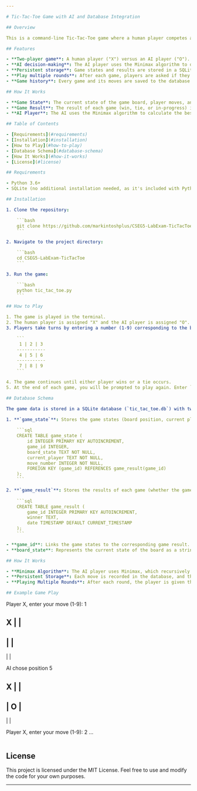 ```yaml
---

# Tic-Tac-Toe Game with AI and Database Integration

## Overview

This is a command-line Tic-Tac-Toe game where a human player competes against an AI player that uses the Minimax algorithm. The game also integrates a SQLite database to store game states and results. Players can play multiple rounds, and the game states and results for each round are saved and linked in the database.

## Features

- **Two-player game**: A human player ("X") versus an AI player ("O").
- **AI decision-making**: The AI player uses the Minimax algorithm to determine optimal moves.
- **Persistent storage**: Game states and results are stored in a SQLite database.
- **Play multiple rounds**: After each game, players are asked if they want to play again.
- **Game history**: Every game and its moves are saved to the database for future reference.

## How It Works

- **Game State**: The current state of the game board, player moves, and move numbers are stored in the `game_state` table.
- **Game Result**: The result of each game (win, tie, or in-progress) is stored in the `game_result` table.
- **AI Player**: The AI uses the Minimax algorithm to calculate the best possible move at every turn.

## Table of Contents

- [Requirements](#requirements)
- [Installation](#installation)
- [How to Play](#how-to-play)
- [Database Schema](#database-schema)
- [How It Works](#how-it-works)
- [License](#license)

## Requirements

- Python 3.6+
- SQLite (no additional installation needed, as it's included with Python's `sqlite3` module)

## Installation

1. Clone the repository:

    ```bash
    git clone https://github.com/markintoshplus/CSEG5-LabExam-TicTacToe.git
    ```

2. Navigate to the project directory:

    ```bash
    cd CSEG5-LabExam-TicTacToe
    ```

3. Run the game:

    ```bash
    python tic_tac_toe.py
    ```

## How to Play

1. The game is played in the terminal.
2. The human player is assigned "X" and the AI player is assigned "O".
3. Players take turns by entering a number (1-9) corresponding to the board position:

    ```
     1 | 2 | 3
    -----------
     4 | 5 | 6
    -----------
     7 | 8 | 9
    ```

4. The game continues until either player wins or a tie occurs.
5. At the end of each game, you will be prompted to play again. Enter `y` to play another round or `n` to exit.

## Database Schema

The game data is stored in a SQLite database (`tic_tac_toe.db`) with two tables:

1. **`game_state`**: Stores the game states (board position, current player, and move number) for each game.
   
    ```sql
    CREATE TABLE game_state (
        id INTEGER PRIMARY KEY AUTOINCREMENT,
        game_id INTEGER,
        board_state TEXT NOT NULL,
        current_player TEXT NOT NULL,
        move_number INTEGER NOT NULL,
        FOREIGN KEY (game_id) REFERENCES game_result(game_id)
    );
    ```

2. **`game_result`**: Stores the results of each game (whether the game was won, tied, or in progress).
   
    ```sql
    CREATE TABLE game_result (
        game_id INTEGER PRIMARY KEY AUTOINCREMENT,
        winner TEXT,
        date TIMESTAMP DEFAULT CURRENT_TIMESTAMP
    );
    ```

- **game_id**: Links the game states to the corresponding game result.
- **board_state**: Represents the current state of the board as a string (e.g., `'XOXOXOXOX'`).

## How It Works

- **Minimax Algorithm**: The AI player uses Minimax, which recursively evaluates all possible game states to select the best move. It minimizes the possible loss by considering the opponent's best moves as well.
- **Persistent Storage**: Each move is recorded in the database, and the final result of the game is stored once the game is complete. You can query the database to review past games.
- **Playing Multiple Rounds**: After each round, the player is given the option to play again. If they choose yes, a new game starts, and its game states and results are stored separately in the database.

## Example Game Play

```
Player X, enter your move (1-9): 1

 X |   |  
-----------
   |   |  
-----------
   |   |  

AI chose position 5

 X |   |  
-----------
   | O |  
-----------
   |   |  

Player X, enter your move (1-9): 2
...
```

```

## License

This project is licensed under the MIT License. Feel free to use and modify the code for your own purposes.

---
